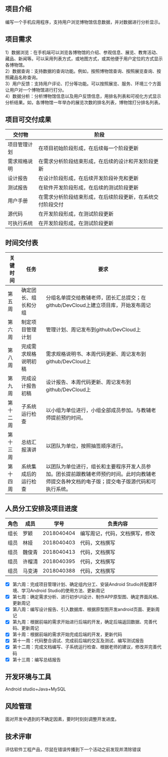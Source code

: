 ##  项目介绍
编写一个手机应用程序，支持用户浏览博物馆信息数据，并对数据进行分析显示。 
## 项目需求
1）数据浏览：在手机端可以浏览各博物馆的介绍、参观信息、展览、教育活动、藏品、新闻等。可以采用列表方式，或地图方式，或其他便于用户定位的方式显示各博物馆。  
2）数据查询：支持数据的查询功能。例如，按照博物馆查询、按照展览查询、按照藏品名称查询。  
3）用户反馈：支持用户评论、打分等功能。可以按照展览、服务、环境三个方面让用户对一个博物馆进行打分。  
4）数据分析：分析博物馆信息以及用户反馈信息，用排名列表和可视化方式显示分析结果。如，各博物馆一年举办的展览次数的排名列表，博物馆打分排名列表。
##  项目可交付成果

交付物   |    阶段
---|---
项目管理计划|在项目初始阶段形成，在后续每一个阶段更新
需求规格说明 	|在需求分析阶段结束形成，在后续的设计和开发阶段更新
设计报告 	|在设计阶段形成，在后续开发阶段补充和更新
测试报告 	|在软件开发阶段形成，在后续的测试阶段更新
用户手册 	|在需求分析阶段结束形成，在后续阶段更新，在系统交付阶段交付
源代码 	|在开发阶段形成，在测试阶段更新
可执行系统| 	在开发阶段形成，在测试阶段更新
## 时间交付表

关键时间| 任务|要求
---|---|---
第五周|	确定团长、组长和分组	|分组名单提交给教辅老师，团长汇总提交；在github/DevCloud上建立项目库，开始发布周记
第六周|	制定项目管理计划|	管理计划、周记发布到github/DevCloud上
第八周|	完成需求规格说明初稿|需求规格说明书、本周代码更新、周记发布到github/DevCloud上
第九周|	完成设计报告初稿|	设计报告、本周代码更新、周记发布到github/DevCloud上
第十二周|	子系统运行检查|	以小组为单位进行，小组全部成员参加。与教辅老师提前预约时间。
第十三周|	总结汇报演讲|	以团队为单位，按照抽签顺序进行。
第十四周|	系统集成后的运行检查|	以团队为单位进行，组长和主要程序开发人员参加。团长提前跟教辅老师预约时间。此时向教辅老师提交各种文档的电子版；提交电子版源代码和可执行系统。



## 人员分工安排及项目进度


 

角色 | 成员 |学号|负责内容
---|---|---|---
组长|罗颖|2018040404|编写周记，代码，文档撰写，修改
组员|林娅|2018040403|代码，文档撰写
组员|魏俊青|2018040413|代码，文档撰写
组员|许榴清|2018040395|代码，文档撰写
组员|马变涛|2018040388|代码，文档撰写
- [x] 第六周：完成项目管理计划、确定组内分工、安装Android Studio并配置环境、学习Android Studio的使用方法、更新周记
- [x] 第七周：确定需求分析、进行初步UI设计、制作APP原型图、确定界面风格、更新周记
- [x] 第八周：编写设计报告、引入数据库、根据原型图开发android页面、更新周记
- [x] 第九周：根据前端的需求开始进行后端的开发，确定后端返回数据、完善代码、更新周记
- [x] 第十周：根据前端的需求开始完成后端的开发，更新代码
- [x] 第十一周：代码整合调试、完成前后端的交互及测试、编写测试报告
- [x] 第十二周：完成文档编写、子系统运行检查、根据老师的建议，修改并完善代码
- [x] 第十三周：编写总结报告
## 开发环境与工具
Android studio+Java+MySQL
## 风险管理
面对开发中遇到的不确定因素，要时时刻刻调整开发进度。
## 技术评审
评估软件工程产品，尽鼠在错误传播到下一个活动之前发现并清除错误

